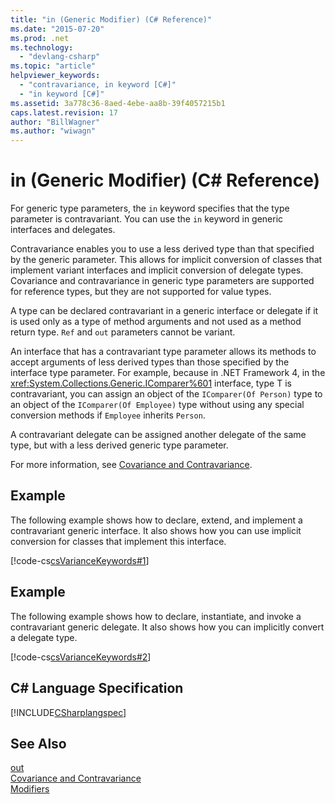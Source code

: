 ```yaml
---
title: "in (Generic Modifier) (C# Reference)"
ms.date: "2015-07-20"
ms.prod: .net
ms.technology: 
  - "devlang-csharp"
ms.topic: "article"
helpviewer_keywords: 
  - "contravariance, in keyword [C#]"
  - "in keyword [C#]"
ms.assetid: 3a778c36-8aed-4ebe-aa8b-39f4057215b1
caps.latest.revision: 17
author: "BillWagner"
ms.author: "wiwagn"
---
```

# in (Generic Modifier) (C# Reference)
For generic type parameters, the `in` keyword specifies that the type parameter is contravariant. You can use the `in` keyword in generic interfaces and delegates.  
  
 Contravariance enables you to use a less derived type than that specified by the generic parameter. This allows for implicit conversion of classes that implement variant interfaces and implicit conversion of delegate types. Covariance and contravariance in generic type parameters are supported for reference types, but they are not supported for value types.  
  
 A type can be declared contravariant in a generic interface or delegate if it is used only as a type of method arguments and not used as a method return type. `Ref` and `out` parameters cannot be variant.  
  
 An interface that has a contravariant type parameter allows its methods to accept arguments of less derived types than those specified by the interface type parameter. For example, because in .NET Framework 4, in the <xref:System.Collections.Generic.IComparer%601> interface, type T is contravariant, you can assign an object of the `IComparer(Of Person)` type to an object of the `IComparer(Of Employee)` type without using any special conversion methods if `Employee` inherits `Person`.  
  
 A contravariant delegate can be assigned another delegate of the same type, but with a less derived generic type parameter.  
  
 For more information, see [Covariance and Contravariance](../../programming-guide/concepts/covariance-contravariance/index.md).  
  
## Example  
 The following example shows how to declare, extend, and implement a contravariant generic interface. It also shows how you can use implicit conversion for classes that implement this interface.  
  
 [!code-cs[csVarianceKeywords#1](../../../csharp/language-reference/keywords/codesnippet/CSharp/in-generic-modifier_1.cs)]  
  
## Example  
 The following example shows how to declare, instantiate, and invoke a contravariant generic delegate. It also shows how you can implicitly convert a delegate type.  
  
 [!code-cs[csVarianceKeywords#2](../../../csharp/language-reference/keywords/codesnippet/CSharp/in-generic-modifier_2.cs)]  
  
## C# Language Specification  
 [!INCLUDE[CSharplangspec](~/includes/csharplangspec-md.md)]  
  
## See Also  
 [out](../../../csharp/language-reference/keywords/out-generic-modifier.md)   
 [Covariance and Contravariance](../../programming-guide/concepts/covariance-contravariance/index.md)   
 [Modifiers](../../../csharp/language-reference/keywords/modifiers.md)
